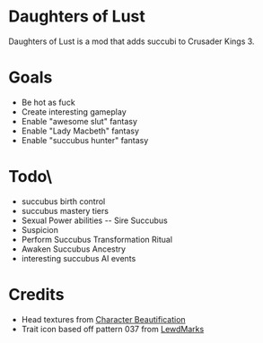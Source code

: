 # Daughters of Lust

Daughters of Lust is a mod that adds succubi to Crusader Kings 3.

# Goals
- Be hot as fuck
- Create interesting gameplay
- Enable "awesome slut" fantasy
- Enable "Lady Macbeth" fantasy
- Enable "succubus hunter" fantasy

# Todo\
- succubus birth control
- succubus mastery tiers
- Sexual Power abilities
-- Sire Succubus
- Suspicion
- Perform Succubus Transformation Ritual
- Awaken Succubus Ancestry
- interesting succubus AI events

# Credits

* Head textures from [Character Beautification](https://steamcommunity.com/sharedfiles/filedetails/?id=2222302033)
* Trait icon based off pattern 037 from [LewdMarks](https://www.loverslab.com/files/file/9655-lewdmarks/)